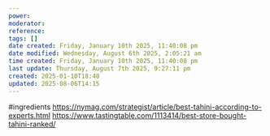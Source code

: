 ```yaml
---
power: 
moderator: 
reference: 
tags: []
date created: Friday, January 10th 2025, 11:40:08 pm
date modified: Wednesday, August 6th 2025, 2:05:21 am
time created: Friday, January 10th 2025, 11:40:08 pm
last update: Thursday, August 7th 2025, 9:27:11 pm
created: 2025-01-10T18:40
updated: 2025-08-06T14:15
---
```

#ingredients 
https://nymag.com/strategist/article/best-tahini-according-to-experts.html
https://www.tastingtable.com/1113414/best-store-bought-tahini-ranked/